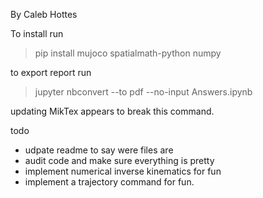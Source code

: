By Caleb Hottes

To install run
> pip install mujoco spatialmath-python numpy


to export report run 
> jupyter nbconvert --to pdf --no-input  Answers.ipynb

updating MikTex appears to break this command. 


todo 
- udpate readme to say were files are
- audit code and make sure everything is pretty
- implement numerical inverse kinematics for fun
- implement a trajectory command for fun. 